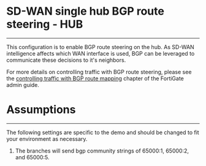 # SD-WAN single hub BGP route steering - HUB
------------

This configuration is to enable BGP route steering on the hub. As SD-WAN intelligence affects which WAN interface is used, BGP can be leveraged to communicate these decisions to it's neighbors.

For more details on controlling traffic with BGP route steering, please see the [controlling traffic with BGP route mapping](https://docs.fortinet.com/document/fortigate/7.0.5/administration-guide/256748/controlling-traffic-with-bgp-route-mapping-and-service-rules) chapter of the FortiGate admin guide. 

# Assumptions
-------------

The following settings are specific to the demo and should be changed to fit your environment as necessary.

1) The branches will send bgp community strings of 65000:1, 65000:2, and 65000:5.